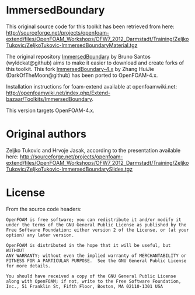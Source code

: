 ImmersedBoundary
================

This original source code for this toolkit has been retrieved from here:
http://sourceforge.net/projects/openfoam-extend/files/OpenFOAM_Workshops/OFW7_2012_Darmstadt/Training/ZeljkoTukovic/ZeljkoTukovic-ImmersedBoundaryMaterial.tgz

The original repository [ImmersedBoundary](http://github.com:wyldckat/ImmersedBoundary.git)
by Bruno Santos (wyldckat@github) aims to make it easier to download and create
forks of this toolkit. This fork [ImmersedBoundary-4.x](http://github.com/DarkOfTheMoon/ImmersedBoundary-4.x.git)
by Zhang HuiJie (DarkOfTheMoon@github) has been ported to OpenFOAM-4.x.

Installation instructions for foam-extend available at openfoamwiki.net:
http://openfoamwiki.net/index.php/Extend-bazaar/Toolkits/ImmersedBoundary.

This version targets OpenFOAM-4.x.


Original authors
================

Zeljko Tukovic and Hrvoje Jasak, according to the presentation available here:
http://sourceforge.net/projects/openfoam-extend/files/OpenFOAM_Workshops/OFW7_2012_Darmstadt/Training/ZeljkoTukovic/ZeljkoTukovic-ImmersedBoundarySlides.tgz


License
=======

From the source code headers:

    OpenFOAM is free software; you can redistribute it and/or modify it
    under the terms of the GNU General Public License as published by the
    Free Software Foundation; either version 2 of the License, or (at your
    option) any later version.

    OpenFOAM is distributed in the hope that it will be useful, but WITHOUT
    ANY WARRANTY; without even the implied warranty of MERCHANTABILITY or
    FITNESS FOR A PARTICULAR PURPOSE.  See the GNU General Public License
    for more details.

    You should have received a copy of the GNU General Public License
    along with OpenFOAM; if not, write to the Free Software Foundation,
    Inc., 51 Franklin St, Fifth Floor, Boston, MA 02110-1301 USA
